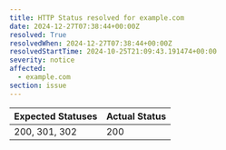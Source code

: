```yaml
---
title: HTTP Status resolved for example.com
date: 2024-12-27T07:38:44+00:00Z
resolved: True
resolvedWhen: 2024-12-27T07:38:44+00:00Z
resolvedStartTime: 2024-10-25T21:09:43.191474+00:00
severity: notice
affected:
  - example.com
section: issue
---
```


| Expected Statuses | Actual Status  |
|-------------------|----------------|
| 200, 301, 302 | 200 |
